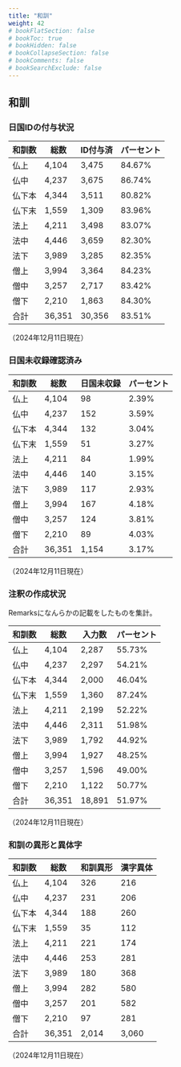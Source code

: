 ```yaml
---
title: "和訓"
weight: 42
# bookFlatSection: false
# bookToc: true
# bookHidden: false
# bookCollapseSection: false
# bookComments: false
# bookSearchExclude: false
---
```


## 和訓


### 日国IDの付与状況


| 和訓数 | 総数      | ID付与済  | パーセント  |
|-----|---------|---------|--------|
| 仏上  | 4,104   | 3,475   | 84.67% |
| 仏中  | 4,237   | 3,675   | 86.74% |
| 仏下本 | 4,344   | 3,511   | 80.82% |
| 仏下末 | 1,559   | 1,309   | 83.96% |
| 法上  | 4,211   | 3,498   | 83.07% |
| 法中  | 4,446   | 3,659   | 82.30% |
| 法下  | 3,989   | 3,285   | 82.35% |
| 僧上  | 3,994   | 3,364   | 84.23% |
| 僧中  | 3,257   | 2,717   | 83.42% |
| 僧下  | 2,210   | 1,863   | 84.30% |
| 合計  | 36,351  | 30,356  | 83.51% |

（2024年12月11日現在）

### 日国未収録確認済み

| 和訓数 | 総数      | 日国未収録  | パーセント |
|-----|---------|--------|-------|
| 仏上  | 4,104   | 98     | 2.39% |
| 仏中  | 4,237   | 152    | 3.59% |
| 仏下本 | 4,344   | 132    | 3.04% |
| 仏下末 | 1,559   | 51     | 3.27% |
| 法上  | 4,211   | 84     | 1.99% |
| 法中  | 4,446   | 140    | 3.15% |
| 法下  | 3,989   | 117    | 2.93% |
| 僧上  | 3,994   | 167    | 4.18% |
| 僧中  | 3,257   | 124    | 3.81% |
| 僧下  | 2,210   | 89     | 4.03% |
| 合計  | 36,351  | 1,154  | 3.17% |

（2024年12月11日現在）

### 注釈の作成状況

Remarksになんらかの記載をしたものを集計。


| 和訓数 | 総数      | 入力数     | パーセント  |
|-----|---------|---------|--------|
| 仏上  | 4,104   | 2,287   | 55.73% |
| 仏中  | 4,237   | 2,297   | 54.21% |
| 仏下本 | 4,344   | 2,000   | 46.04% |
| 仏下末 | 1,559   | 1,360   | 87.24% |
| 法上  | 4,211   | 2,199   | 52.22% |
| 法中  | 4,446   | 2,311   | 51.98% |
| 法下  | 3,989   | 1,792   | 44.92% |
| 僧上  | 3,994   | 1,927   | 48.25% |
| 僧中  | 3,257   | 1,596   | 49.00% |
| 僧下  | 2,210   | 1,122   | 50.77% |
| 合計  | 36,351  | 18,891  | 51.97% |

（2024年12月11日現在）


### 和訓の異形と異体字

| 和訓数 | 総数      | 和訓異形   | 漢字異体  |
|-----|---------|--------|-------|
| 仏上  | 4,104   | 326    | 216   |
| 仏中  | 4,237   | 231    | 206   |
| 仏下本 | 4,344   | 188    | 260   |
| 仏下末 | 1,559   | 35     | 112   |
| 法上  | 4,211   | 221    | 174   |
| 法中  | 4,446   | 253    | 281   |
| 法下  | 3,989   | 180    | 368   |
| 僧上  | 3,994   | 282    | 580   |
| 僧中  | 3,257   | 201    | 582   |
| 僧下  | 2,210   | 97     | 281   |
| 合計  | 36,351  | 2,014  | 3,060 |

（2024年12月11日現在）